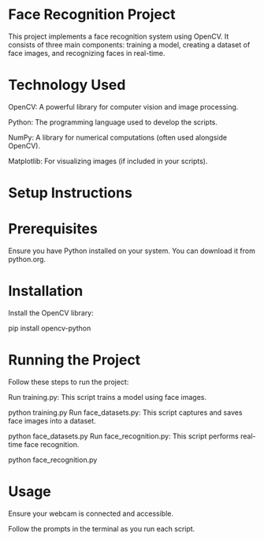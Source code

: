 # Face Recognition Project
This project implements a face recognition system using OpenCV. It consists of three main components: training a model, creating a dataset of face images, and recognizing faces in real-time.

# Technology Used
OpenCV: A powerful library for computer vision and image processing.

Python: The programming language used to develop the scripts.

NumPy: A library for numerical computations (often used alongside OpenCV).

Matplotlib: For visualizing images (if included in your scripts).

# Setup Instructions

# Prerequisites

Ensure you have Python installed on your system. You can download it from python.org.

# Installation

Install the OpenCV library:

pip install opencv-python

# Running the Project

Follow these steps to run the project:

Run training.py: This script trains a model using face images.

python training.py
Run face_datasets.py: This script captures and saves face images into a dataset.

python face_datasets.py
Run face_recognition.py: This script performs real-time face recognition.

python face_recognition.py
# Usage

Ensure your webcam is connected and accessible.

Follow the prompts in the terminal as you run each script.
